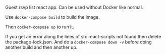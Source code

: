 Guest rsvp list react app. Can be used without Docker like normal.

Use `docker-compose build` to build the image.

Then `docker-compose up` to run it.

If you get an error along the lines of sh: react-scripts not found then delete the package-lock.json. And do a `docker-compose down -v` before doing another build and then another up.
